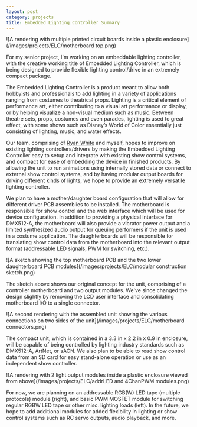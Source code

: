 ```yaml
---
layout: post
category: projects
title: Embedded Lighting Controller Summary
---
```

![A rendering with multiple printed circuit boards inside a plastic enclosure](/images/projects/ELC/motherboard top.png)

For my senior project, I'm working on an embeddable lighting controller, with the creative working title of Embedded Lighting Controller, which is being designed to provide flexible lighting control/drive in an extremely compact package. <!--more-->

The Embedded Lighting Controller is a product meant to allow both hobbyists and professionals to add lighting in a variety of applications ranging from costumes to theatrical props. Lighting is a critical element of performance art, either contributing to a visual art performance or display, or by helping visualize a non-visual medium such as music. Between theatre sets, props, costumes and even parades, lighting is used to great effect, with some shows such as Disney’s World of Color essentially just consisting of lighting, music, and water effects.

Our team, comprising of <a href="https://ryansw.com/" target="_blank">Ryan White</a> and myself, hopes to improve on existing lighting controllers/drivers by making the Embedded Lighting Controller easy to setup and integrate with existing show control systems, and compact for ease of embedding the device in finished products. By allowing the unit to run animations using internally stored data or connect to external show control systems, and by having modular output boards for driving different kinds of lights, we hope to provide an extremely versatile lighting controller.

We plan to have a mother/daughter board configuration that will allow for different driver PCB assemblies to be installed. The motherboard is responsible for show control and the web interface which will be used for device configuration. In addition to providing a physical interface for DMX512-A, the motherboard will also provide a vibrator power output and a limited synthesized audio output for queuing performers if the unit is used in a costume application. The daughterboards will be responsible for translating show control data from the motherboard into the relevant output format (addressable LED signals, PWM for switching, etc.).

![A sketch showing the top motherboard PCB and the two lower daughterboard PCB modules](/images/projects/ELC/modular construction sketch.png)

The sketch above shows our original concept for the unit, comprising of a controller motherboard and two output modules. We've since changed the design slightly by removing the LCD user interface and consolidating motherboard I/O to a single connector.

![A second rendering with the assembled unit showing the various connections on two sides of the unit](/images/projects/ELC/motherboard connectors.png)

The compact unit, which is contained in a 3.3 in x 2.2 in x 0.9 in enclosure, will be capable of being controlled by lighting industry standards such as DMX512-A, ArtNet, or sACN. We also plan to be able to read show control data from an SD card for easy stand-alone operation or use as an independent show controller.

![A rendering with 2 light output modules inside a plastic enclosure viewed from above](/images/projects/ELC/addrLED and 4ChanPWM modules.png)

For now, we are planning on an addressable RGB(W) LED tape (multiple protocols) module (right), and basic PWM MOSFET module for switching regular RGBW LED tape or other misc. lighting loads (left). In the future, we hope to add additional modules for added flexibility in lighting or show control systems such as RC servo outputs, audio playback, and more.
